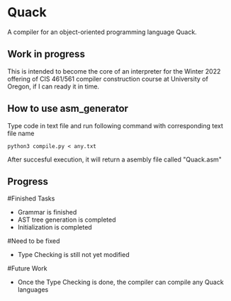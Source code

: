 # Quack
A compiler for an object-oriented programming language Quack.

## Work in progress

This is intended to become the core of an interpreter for the Winter 2022
offering of CIS 461/561 compiler construction course at University of Oregon, 
if I can ready it in time. 

## How to use asm_generator

Type code in text file and run following command with corresponding text file name

```
python3 compile.py < any.txt
```
After succesful execution, it will return a asembly file called "Quack.asm"

## Progress

#Finished Tasks
- Grammar is finished
- AST tree generation is completed
- Initialization is completed

#Need to be fixed
- Type Checking is still not yet modified

#Future Work
- Once the Type Checking is done, the compiler can compile any Quack languages
